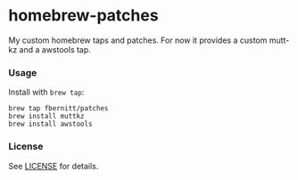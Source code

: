 homebrew-patches
================

My custom homebrew taps and patches. For now it provides a custom mutt-kz and a awstools tap.

### Usage

Install with `brew tap`:

	brew tap fbernitt/patches
	brew install muttkz
	brew install awstools

### License

See [LICENSE](LICENSE) for details.

